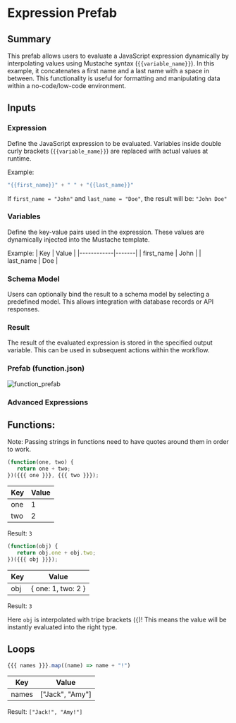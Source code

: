# Expression Prefab

## Summary
This prefab allows users to evaluate a JavaScript expression dynamically by interpolating values using Mustache syntax (`{{variable_name}}`). In this example, it concatenates a first name and a last name with a space in between. This functionality is useful for formatting and manipulating data within a no-code/low-code environment.

## Inputs

### Expression
Define the JavaScript expression to be evaluated. Variables inside double curly brackets (`{{variable_name}}`) are replaced with actual values at runtime.

Example:
```javascript
"{{first_name}}" + " " + "{{last_name}}"
```

If `first_name = "John"` and `last_name = "Doe"`, the result will be: `"John Doe"`

### Variables
Define the key-value pairs used in the expression. These values are dynamically injected into the Mustache template.

Example:
| Key        | Value |
|------------|-------|
| first_name | John  |
| last_name  | Doe   |

### Schema Model

Users can optionally bind the result to a schema model by selecting a predefined model. This allows integration with database records or API responses.

### Result

The result of the evaluated expression is stored in the specified output variable. This can be used in subsequent actions within the workflow.

### Prefab (function.json)
![function_prefab](https://github.com/user-attachments/assets/f4f1189d-99e2-4563-840d-9d53762b7d46)

### Advanced Expressions

## Functions:

Note: Passing strings in functions need to have quotes around them in order to work.

```javascript
(function(one, two) {
   return one + two;
})({{{ one }}}, {{{ two }}});
```
| Key | Value |
|-----|-------|
| one | 1     |
| two | 2     |

Result: `3`


```javascript
(function(obj) {
   return obj.one + obj.two;
})({{{ obj }}});
```

| Key | Value              |
|-----|--------------------|
| obj | { one: 1, two: 2 } |

Result: `3`

Here `obj` is interpolated with tripe brackets (`{`)! This means the value will be instantly evaluated into the right type.

## Loops

```javascript
{{{ names }}}.map((name) => name + "!")
```

| Key   | Value              |
|-------|--------------------|
| names | ["Jack", "Amy"]    |

Result: `["Jack!", "Amy!"]`
